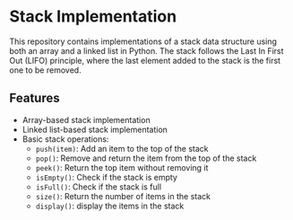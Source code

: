 
# Stack Implementation

This repository contains implementations of a stack data structure using both an array and a linked list in Python. The stack follows the Last In First Out (LIFO) principle, where the last element added to the stack is the first one to be removed.

## Features

- Array-based stack implementation
- Linked list-based stack implementation
- Basic stack operations:
  - `push(item)`: Add an item to the top of the stack
  - `pop()`: Remove and return the item from the top of the stack
  - `peek()`: Return the top item without removing it
  - `isEmpty()`: Check if the stack is empty
  - `isFull()`: Check if the stack is full
  - `size()`: Return the number of items in the stack
  - `display()`: display the items in the stack

